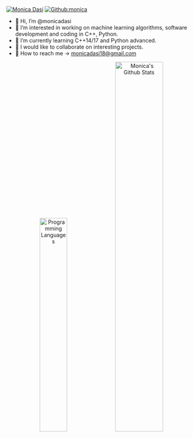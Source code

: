 [![Monica Dasi](https://custom-icon-badges.demolab.com/badge/Monica%20Dasi-0A66C2?logo=linkedin-white&logoColor=fff)](https://www.linkedin.com/in/monica-dasi-md/)
[![Github:monica](https://img.shields.io/badge/Portfolio-gray?logo=github&labelColor=black&link=https://monicadasi.github.io/)](https://monicadasi.github.io/)

- 👋 Hi, I’m @monicadasi  
- 👀 I’m interested in working on machine learning algorithms, software development and coding in C++, Python.
- 🌱 I’m currently learning C++14/17 and Python advanced.
- 💞️ I would like to collaborate on interesting projects. 
- 📧 How to reach me -> monicadasi18@gmail.com

<div style="text-align: center;">
  <img src="https://github-readme-stats.vercel.app/api/top-langs/?username=monicadasi&layout=compact&theme=transparent" alt="Programming Languages" width="38%">
  <img src="https://github-readme-stats.vercel.app/api?username=monicadasi&rank_icon=github&show_icons=true&theme=transparent" alt="Monica's Github Stats" width="50%">
</div>

<!---
monicadasi/monicadasi is a ✨ special ✨ repository because its `README.md` (this file) appears on your GitHub profile.
You can click the Preview link to take a look at your changes.
--->
